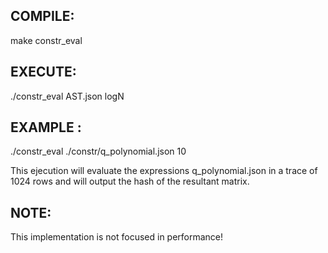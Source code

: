 ## COMPILE:

make constr_eval

## EXECUTE:

./constr_eval AST.json logN

## EXAMPLE :

./constr_eval ./constr/q_polynomial.json 10

This ejecution will evaluate the expressions q_polynomial.json in a trace of 1024 rows and will output the hash of the resultant matrix.

## NOTE: 
This implementation is not focused in performance!


